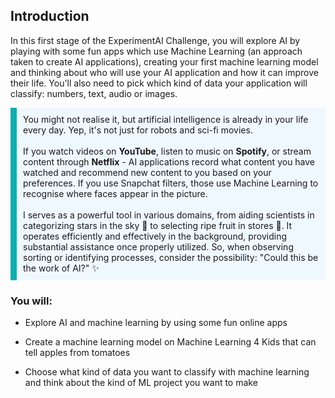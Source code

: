 ## Introduction

In this first stage of the ExperimentAI Challenge, you will explore AI by playing with some fun apps which use Machine Learning (an approach taken to create AI applications), creating your first machine learning model and thinking about who will use your AI application and how it can improve their life. You'll also need to pick which kind of data your application will classify: numbers, text, audio or images.


<p style="border-left: solid; border-width:10px; border-color: #0faeb0; background-color: aliceblue; padding: 10px;">
You might not realise it, but artificial intelligence is already in your life every day. Yep, it's not just for robots and sci-fi movies.
<br><br>
If you watch videos on <b>YouTube</b>, listen to music on <b>Spotify</b>, or stream content through <b>Netflix</b> - AI applications record what content you have watched and recommend new content to you based on your preferences. If you use Snapchat filters, those use Machine Learning to recognise where faces appear in the picture.
<br><br>
I serves as a powerful tool in various domains, from aiding scientists in categorizing stars in the sky 🌌 to selecting ripe fruit in stores 🍎. It operates efficiently and effectively in the background, providing substantial assistance once properly utilized. So, when observing sorting or identifying processes, consider the possibility: "Could this be the work of AI?" ✨
</p>

### You will:
+ Explore AI and machine learning by using some fun online apps

+ Create a machine learning model on Machine Learning 4 Kids that can tell apples from tomatoes

+ Choose what kind of data you want to classify with machine learning and think about the kind of ML project you want to make

